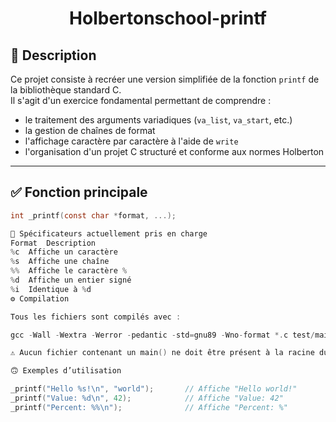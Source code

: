 # <p align="center">Holbertonschool-printf</p> 
                             
## 📌 Description

Ce projet consiste à recréer une version simplifiée de la fonction `printf` de la bibliothèque standard C.  
Il s'agit d'un exercice fondamental permettant de comprendre :

- le traitement des arguments variadiques (`va_list`, `va_start`, etc.)
- la gestion de chaînes de format
- l'affichage caractère par caractère à l'aide de `write`
- l'organisation d'un projet C structuré et conforme aux normes Holberton

---

## ✅ Fonction principale

```c
int _printf(const char *format, ...);

🧩 Spécificateurs actuellement pris en charge
Format	Description
%c	Affiche un caractère
%s	Affiche une chaîne
%%	Affiche le caractère %
%d	Affiche un entier signé
%i	Identique à %d
⚙️ Compilation

Tous les fichiers sont compilés avec :

gcc -Wall -Wextra -Werror -pedantic -std=gnu89 -Wno-format *.c test/main.c -o printf

⚠️ Aucun fichier contenant un main() ne doit être présent à la racine du projet.

🙃​ Exemples d’utilisation

_printf("Hello %s!\n", "world");       // Affiche "Hello world!"
_printf("Value: %d\n", 42);            // Affiche "Value: 42"
_printf("Percent: %%\n");              // Affiche "Percent: %"
```